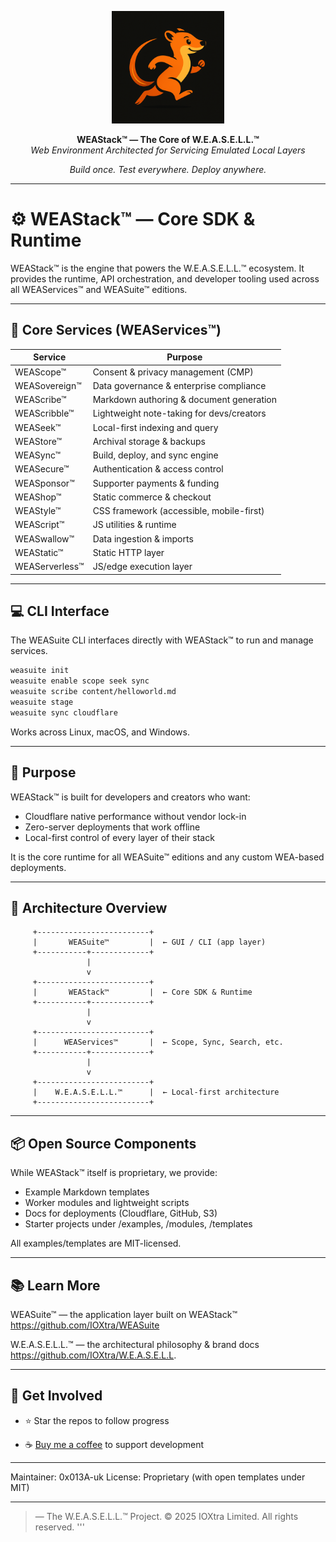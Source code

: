 
<p align="center">
  <img src="weasel.png" width="180" alt="WEAStack™ — Core SDK and Runtime">
</p><p align="center">
  <b>WEAStack™ — The Core of W.E.A.S.E.L.L.™</b><br>
  <i>Web Environment Architected for Servicing Emulated Local Layers</i>
</p><p align="center">
  <em>Build once. Test everywhere. Deploy anywhere.</em>
</p>

---

# ⚙️ WEAStack™ — Core SDK & Runtime

WEAStack™ is the engine that powers the W.E.A.S.E.L.L.™ ecosystem.
It provides the runtime, API orchestration, and developer tooling used across all WEAServices™ and WEASuite™ editions.

---

## 🧩 Core Services (WEAServices™)

|Service|Purpose|
|-|-|
|WEAScope™|	Consent & privacy management (CMP)|
|WEASovereign™|	Data governance & enterprise compliance|
|WEAScribe™|	Markdown authoring & document generation|
|WEAScribble™|	Lightweight note-taking for devs/creators|
|WEASeek™|	Local-first indexing and query|
|WEAStore™|	Archival storage & backups|
|WEASync™|	Build, deploy, and sync engine|
|WEASecure™|	Authentication & access control|
|WEASponsor™|	Supporter payments & funding|
|WEAShop™|	Static commerce & checkout|
|WEAStyle™|	CSS framework (accessible, mobile-first)|
|WEAScript™|	JS utilities & runtime|
|WEASwallow™|	Data ingestion & imports|
|WEAStatic™|	Static HTTP layer|
|WEAServerless™|	JS/edge execution layer|



---

## 💻 CLI Interface

The WEASuite CLI interfaces directly with WEAStack™ to run and manage services.

``` bash
weasuite init
weasuite enable scope seek sync
weasuite scribe content/helloworld.md
weasuite stage
weasuite sync cloudflare
```

Works across Linux, macOS, and Windows.

---

## 🧠 Purpose

WEAStack™ is built for developers and creators who want:

- Cloudflare native performance without vendor lock-in
- Zero-server deployments that work offline
- Local-first control of every layer of their stack

It is the core runtime for all WEASuite™ editions and any custom WEA-based deployments.

---

## 🧱 Architecture Overview

```
     +-------------------------+
     |       WEASuite™         |  ← GUI / CLI (app layer)
     +-----------+-------------+
                 |
                 v
     +-------------------------+
     |       WEAStack™         |  ← Core SDK & Runtime
     +-----------+-------------+
                 |
                 v
     +-------------------------+
     |      WEAServices™       |  ← Scope, Sync, Search, etc.
     +-----------+-------------+
                 |
                 v
     +-------------------------+
     |    W.E.A.S.E.L.L.™      |  ← Local-first architecture
     +-------------------------+
```

---

## 📦 Open Source Components

While WEAStack™ itself is proprietary, we provide:

- Example Markdown templates
- Worker modules and lightweight scripts
- Docs for deployments (Cloudflare, GitHub, S3)
- Starter projects under /examples, /modules, /templates

All examples/templates are MIT-licensed.

---

## 📚 Learn More

WEASuite™ — the application layer built on WEAStack™
https://github.com/IOXtra/WEASuite

W.E.A.S.E.L.L.™ — the architectural philosophy & brand docs
https://github.com/IOXtra/W.E.A.S.E.L.L.

---

## 💬 Get Involved

- ⭐ Star the repos to follow progress
<!--- 💬 Join discussions in each repo-->
- ☕ [Buy me a coffee](https://buymeacoffee.com/ioxtra) to support development

---

Maintainer: 0x013A-uk
License: Proprietary (with open templates under MIT)

---

> — The W.E.A.S.E.L.L.™ Project. © 2025 IOXtra Limited. All rights reserved. '''

